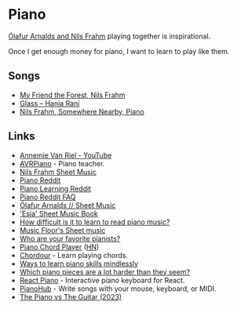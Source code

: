 # Piano

[Ólafur Arnalds and Nils Frahm](https://www.youtube.com/watch?v=iwS9YmF22Po) playing together is inspirational.

Once I get enough money for piano, I want to learn to play like them.

## Songs

- [My Friend the Forest, Nils Frahm](https://www.youtube.com/watch?v=jZBSebzfgVI)
- [Glass – Hania Rani](https://musescore.com/user/22634621/scores/8034411)
- [Nils Frahm, Somewhere Nearby, Piano](https://www.youtube.com/watch?v=xzM3Gl6p_e4)

## Links

- [Annemie Van Riel - YouTube](https://www.youtube.com/@AnnemieVanRielPiano/videos)
- [AVRPiano](https://avrpiano.jouwweb.be/) - Piano teacher.
- [Nils Frahm Sheet Music](https://drive.google.com/drive/folders/1nbQBXq_2TY8f8ilsT1P5zOdq6mlkgSWc)
- [Piano Reddit](https://www.reddit.com/r/piano/)
- [Piano Learning Reddit](https://www.reddit.com/r/pianolearning/)
- [Piano Reddit FAQ](https://www.reddit.com/r/piano/wiki/faq/)
- [Ólafur Arnalds // Sheet Music](https://olafurarnalds.com/sheet-music/)
- ['Esja' Sheet Music Book](https://haniarani.bandcamp.com/merch/esja-sheet-music-book-incl-esja-album-download-2)
- [How difficult is it to learn to read piano music?](https://www.quora.com/How-difficult-is-it-to-learn-to-read-piano-music)
- [Music Floor's Sheet music](https://musescore.com/user/22634621)
- [Who are your favorite pianists?](https://www.reddit.com/r/piano/comments/1064tff/who_are_your_favourite_pianists/)
- [Piano Chord Player](https://muted.io/piano-chords/) ([HN](https://news.ycombinator.com/item?id=34324404))
- [Chordour](https://chordour.com/) - Learn playing chords.
- [Ways to learn piano skills mindlessly](https://www.reddit.com/r/pianolearning/comments/10c7jzw/ways_to_learn_piano_skills_mindlessly/)
- [Which piano pieces are a lot harder than they seem?](https://www.reddit.com/r/piano/comments/10mvr72/which_piano_pieces_are_a_lot_harder_than_they_seem/)
- [React Piano](https://github.com/kevinsqi/react-piano) - Interactive piano keyboard for React.
- [PianoHub](https://www.pianohub.io/) - Write songs with your mouse, keyboard, or MIDI.
- [The Piano vs The Guitar (2023)](https://mattpo.pe/posts/piano-vs-guitar/)
